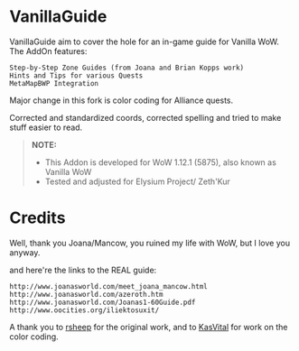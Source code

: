 VanillaGuide
============
VanillaGuide aim to cover the hole for an in-game guide for Vanilla WoW. The AddOn features:

    Step-by-Step Zone Guides (from Joana and Brian Kopps work)
    Hints and Tips for various Quests
    MetaMapBWP Integration
Major change in this fork is color coding for Alliance quests.

Corrected and standardized coords, corrected spelling and tried to make stuff easier to read.

> **NOTE:**
>
> - This Addon is developed for WoW 1.12.1 (5875), also known as Vanilla WoW
> - Tested and adjusted for Elysium Project/ Zeth'Kur
>

Credits
=======
Well, thank you Joana/Mancow, you ruined my life with WoW, but I love you anyway.

and here're the links to the REAL guide:

    http://www.joanasworld.com/meet_joana_mancow.html
    http://www.joanasworld.com/azeroth.htm
    http://www.joanasworld.com/Joanas1-60Guide.pdf
    http://www.oocities.org/iliektosuxit/

A thank you to [rsheep](https://github.com/rsheep/VanillaGuide) for the original work, and to [KasVital](https://github.com/KasVital/VanillaGuide) for work on the color coding.
